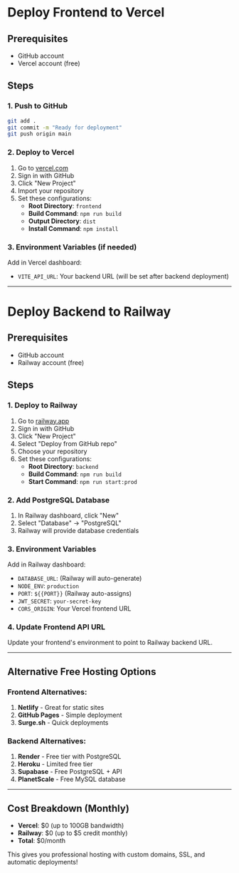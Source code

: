 # Deploy Frontend to Vercel

## Prerequisites
- GitHub account
- Vercel account (free)

## Steps

### 1. Push to GitHub
```bash
git add .
git commit -m "Ready for deployment"
git push origin main
```

### 2. Deploy to Vercel
1. Go to [vercel.com](https://vercel.com)
2. Sign in with GitHub
3. Click "New Project"
4. Import your repository
5. Set these configurations:
   - **Root Directory**: `frontend`
   - **Build Command**: `npm run build`
   - **Output Directory**: `dist`
   - **Install Command**: `npm install`

### 3. Environment Variables (if needed)
Add in Vercel dashboard:
- `VITE_API_URL`: Your backend URL (will be set after backend deployment)

---

# Deploy Backend to Railway

## Prerequisites
- GitHub account
- Railway account (free)

## Steps

### 1. Deploy to Railway
1. Go to [railway.app](https://railway.app)
2. Sign in with GitHub
3. Click "New Project"
4. Select "Deploy from GitHub repo"
5. Choose your repository
6. Set these configurations:
   - **Root Directory**: `backend`
   - **Build Command**: `npm run build`
   - **Start Command**: `npm run start:prod`

### 2. Add PostgreSQL Database
1. In Railway dashboard, click "New"
2. Select "Database" → "PostgreSQL"
3. Railway will provide database credentials

### 3. Environment Variables
Add in Railway dashboard:
- `DATABASE_URL`: (Railway will auto-generate)
- `NODE_ENV`: `production`
- `PORT`: `${{PORT}}` (Railway auto-assigns)
- `JWT_SECRET`: `your-secret-key`
- `CORS_ORIGIN`: Your Vercel frontend URL

### 4. Update Frontend API URL
Update your frontend's environment to point to Railway backend URL.

---

## Alternative Free Hosting Options

### Frontend Alternatives:
1. **Netlify** - Great for static sites
2. **GitHub Pages** - Simple deployment
3. **Surge.sh** - Quick deployments

### Backend Alternatives:
1. **Render** - Free tier with PostgreSQL
2. **Heroku** - Limited free tier
3. **Supabase** - Free PostgreSQL + API
4. **PlanetScale** - Free MySQL database

---

## Cost Breakdown (Monthly)
- **Vercel**: $0 (up to 100GB bandwidth)
- **Railway**: $0 (up to $5 credit monthly)
- **Total**: $0/month

This gives you professional hosting with custom domains, SSL, and automatic deployments!
